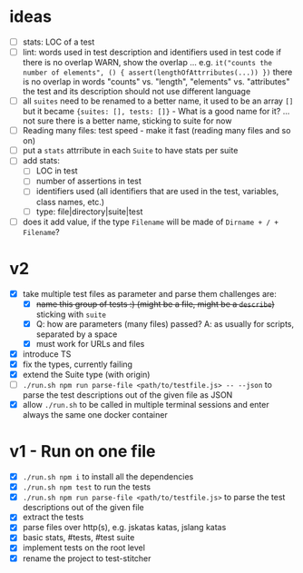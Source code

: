 # ideas
- [ ] stats: LOC of a test
- [ ] lint: words used in test description and identifiers used in test code
      if there is no overlap WARN, show the overlap ...
      e.g. `it("counts the number of elements", () { assert(lengthOfAttrributes(...)) })`
      there is no overlap in words "counts" vs. "length", "elements" vs. "attributes"
      the test and its description should not use different language
- [ ] all `suites` need to be renamed to a better name, it used to be
      an array `[]` but it became `{suites: [], tests: []}` - What is a good name for it?
      ... not sure there is a better name, sticking to suite for now
- [ ] Reading many files: test speed - make it fast (reading many files and so on)
- [ ] put a `stats` attrribute in each `Suite` to have stats per suite
- [ ] add stats:
  - [ ] LOC in test
  - [ ] number of assertions in test
  - [ ] identifiers used (all identifiers that are used in the test, variables, class names, etc.)
  - [ ] type: file|directory|suite|test
- [ ] does it add value, if the type `Filename` will be made of `Dirname + / + Filename`?

# v2
- [x] take multiple test files as parameter and parse them
      challenges are:
   - [x] ~~name this group of tests :) (might be a file, might be a `describe`)~~ sticking with `suite`
   - [x] Q: how are parameters (many files) passed? 
         A: as usually for scripts, separated by a space
   - [x] must work for URLs and files
- [x] introduce TS
- [x] fix the types, currently failing
- [x] extend the Suite type (with origin)
- [ ] `./run.sh npm run parse-file <path/to/testfile.js> -- --json` to parse the test descriptions out of the given file as JSON
- [x] allow `./run.sh` to be called in multiple terminal sessions and enter always the same one docker container

# v1 - Run on one file
- [x] `./run.sh npm i` to install all the dependencies
- [x] `./run.sh npm test` to run the tests
- [x] `./run.sh npm run parse-file <path/to/testfile.js>` to parse the test descriptions out of the given file 
- [x] extract the tests
- [x] parse files over http(s), e.g. jskatas katas, jslang katas
- [x] basic stats, #tests, #test suite
- [x] implement tests on the root level
- [x] rename the project to test-stitcher
